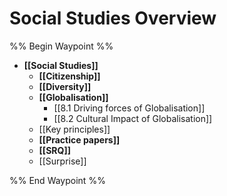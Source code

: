 # Social Studies Overview

%% Begin Waypoint %%
- **[[Social Studies]]**
	- **[[Citizenship]]**
	- **[[Diversity]]**
	- **[[Globalisation]]**
		- [[8.1 Driving forces of Globalisation]]
		- [[8.2 Cultural Impact of Globalisation]]
	- [[Key principles]]
	- **[[Practice papers]]**
	- **[[SRQ]]**
	- [[Surprise]]

%% End Waypoint %%